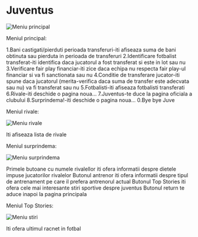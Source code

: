 # Juventus
![Meniu principal](https://user-images.githubusercontent.com/115071059/199197861-f1a0cf35-db5a-4dda-81ff-d01708a077c9.png)

Meniul principal:

1.Bani castigati/pierduti perioada transferuri-iti afiseaza suma de bani obtinuta sau pierduta in perioada de transferuri
2.Identificare fotbalist transferat-iti identifica daca jucatorul a fost transferat si este in lot sau nu
3.Verificare fair play financiar-iti zice daca echipa nu respecta fair play-ul financiar si va fi sanctionata sau nu
4.Conditie de transferare jucator-iti spune daca jucatorul (merita-verifica daca suma de transfer este adecvata sau nu) va fi transferat sau nu
5.Fotbalisti-iti afiseaza fotbalisti transferati 
6.Rivale-iti deschide o pagina noua...
7.Juventus-te duce la pagina oficiala a clubului
8.Surprindema!-iti deschide o pagina noua...
0.Bye bye Juve

Meniul rivale:

![Meniu rivale](https://user-images.githubusercontent.com/115071059/199199245-253b2f8a-f35e-4924-84a2-c0d16815d564.png)

Iti afiseaza lista de rivale

Meniul surprindema:

![Meniu surprindema](https://user-images.githubusercontent.com/115071059/199203246-49663a87-5949-4928-8214-5a9d7c9f3dc7.png)

Primele butoane cu numele rivalellor iti ofera informatii despre dietele impuse jucatorilor rivalelor
Butonul antrenor iti ofera informatii despre tipul de antrenament pe care il prefera antrenorul actual
Butonul Top Stories iti ofera cele mai interesante stiri sportive despre juventus
Butonul return te aduce inapoi la pagina principala

Meniul Top Stories:

![Meniu stiri](https://user-images.githubusercontent.com/115071059/199203874-8779da8f-7e09-4e6e-8059-ea498d829f3a.png)

Iti ofera ultimul racnet in fotbal

